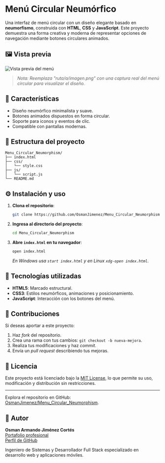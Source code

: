 # Menú Circular Neumórfico

Una interfaz de menú circular con un diseño elegante basado en **neumorfismo**, construida con **HTML**, **CSS** y **JavaScript**. Este proyecto demuestra una forma creativa y moderna de representar opciones de navegación mediante botones circulares animados.

## 🖼️ Vista previa

![Vista previa del menú](ruta/a/imagen.png)

> *Nota: Reemplaza "ruta/a/imagen.png" con una captura real del menú circular para visualizar el diseño.*

## 🚀 Características

* Diseño neumórfico minimalista y suave.
* Botones animados dispuestos en forma circular.
* Soporte para iconos y eventos de clic.
* Compatible con pantallas modernas.

## 📁 Estructura del proyecto

```plaintext
Menu_Circular_Neumorphism/
├── index.html
├── css/
│   └── style.css
├── js/
│   └── script.js
└── README.md
```

## ⚙️ Instalación y uso

1. **Clona el repositorio**:

   ```bash
   git clone https://github.com/OsmanJimenez/Menu_Circular_Neumorphism.git
   ```

2. **Ingresa al directorio del proyecto**:

   ```bash
   cd Menu_Circular_Neumorphism
   ```

3. **Abre `index.html` en tu navegador**:

   ```bash
   open index.html
   ```

   *En Windows usa `start index.html` y en Linux `xdg-open index.html`.*

## 🤩 Tecnologías utilizadas

* **HTML5**: Marcado estructural.
* **CSS3**: Estilos neumórficos, animaciones y posicionamiento.
* **JavaScript**: Interacción con los botones del menú.

## 📌 Contribuciones

Si deseas aportar a este proyecto:

1. Haz *fork* del repositorio.
2. Crea una rama con tus cambios: `git checkout -b nueva-mejora`.
3. Realiza tus modificaciones y haz *commit*.
4. Envía un *pull request* describiendo tus mejoras.

## 📄 Licencia

Este proyecto está licenciado bajo la [MIT License](LICENSE), lo que permite su uso, modificación y distribución sin restricciones.

---

Explora el repositorio en GitHub: [OsmanJimenez/Menu\_Circular\_Neumorphism](https://github.com/OsmanJimenez/Menu_Circular_Neumorphism).

## 👤 Autor

**Osman Armando Jiménez Cortés**  
[Portafolio profesional](https://osmanjimenez.com/)  
[Perfil de GitHub](https://github.com/OsmanJimenez)

Ingeniero de Sistemas y Desarrollador Full Stack especializado en desarrollo web y aplicaciones móviles.


